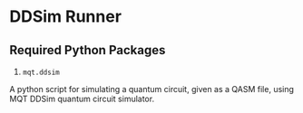 # DDSim Runner

## Required Python Packages 
1. `mqt.ddsim`

A python script for simulating a quantum circuit, given as a QASM file, using MQT DDSim quantum circuit simulator.
